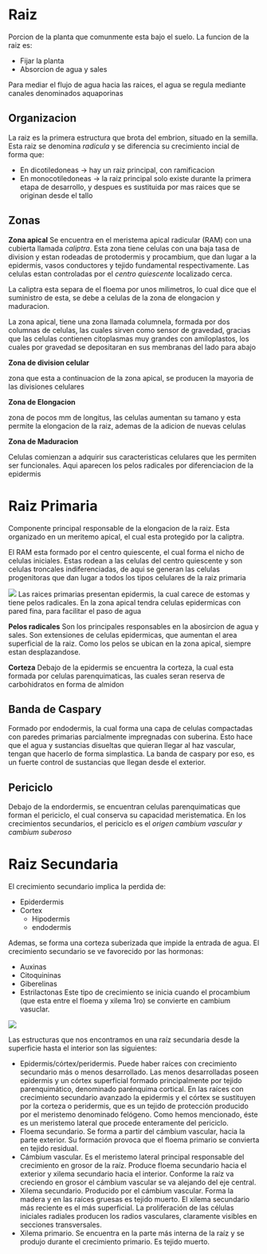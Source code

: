 # Raiz

Porcion de la planta que comunmente esta bajo el suelo.
La funcion de la raiz es:
- Fijar la planta
- Absorcion de agua y sales

Para mediar el flujo de agua hacia las raices, el agua se regula mediante canales denominados aquaporinas

## Organizacion

La raiz es la primera estructura que brota del embrion, situado en la semilla. Esta raiz se denomina *radicula* y se diferencia su crecimiento incial de forma que:
- En dicotiledoneas → hay un raiz principal, con ramificacion
- En monocotiledoneas → la raiz principal solo existe durante la primera etapa de desarrollo, y despues es sustituida por mas raices que se originan desde el tallo

## Zonas

**Zona apical**
Se encuentra en el meristema apical radicular (RAM) con una cubierta llamada *caliptra*. Esta zona tiene celulas con una baja tasa de division y estan rodeadas de protodermis y procambium, que dan lugar a la epidermis, vasos conductores y tejido fundamental respectivamente.
Las celulas estan controladas por el *centro quiescente* localizado cerca.

La caliptra esta separa de el floema por unos milimetros, lo cual dice que el suministro de esta, se debe a celulas de la zona de elongacion y maduracion.

La zona apical, tiene una zona llamada columnela, formada por dos columnas de celulas, las cuales sirven como sensor de gravedad, gracias que las celulas contienen citoplasmas muy grandes con amiloplastos, los cuales por gravedad se depositaran en sus membranas del lado para abajo

**Zona de division celular**

zona que esta a continuacion de la zona apical, se producen la mayoria de las divisiones celulares

**Zona de Elongacion**

zona de pocos mm de longitus, las celulas aumentan su tamano y esta permite la elongacion de la raiz, ademas de la adicion de nuevas celulas

**Zona de Maduracion**

Celulas comienzan a adquirir sus caracteristicas celulares que les permiten ser funcionales. Aqui aparecen los pelos radicales por diferenciacion de la epidermis

# Raiz Primaria

Componente principal responsable de la elongacion de la raiz. Esta organizado en un meritemo apical, el cual esta protegido por la caliptra.

El RAM esta formado por el centro quiescente, el cual forma el nicho de celulas iniciales. Estas rodean a las celulas del centro quiescente y son celulas troncales indiferenciadas, de aqui se generan las celulas progenitoras que dan lugar a todos los tipos celulares de la raiz primaria

![](https://i.imgur.com/V4cFB0B.png)
Las raices primarias presentan epidermis, la cual carece de estomas y tiene pelos radicales. En la zona apical tendra celulas epidermicas con pared fina, para facilitar el paso de agua

**Pelos radicales**
Son los principales responsables en la abosircion de agua y sales. Son extensiones de celulas epidermicas, que aumentan el area superficial de la raiz. Como los pelos se ubican en la zona apical, siempre estan desplazandose.

**Corteza**
Debajo de la epidermis se encuentra la corteza, la cual esta formada por celulas parenquimaticas, las cuales seran reserva de carbohidratos en forma de almidon

## Banda de Caspary

Formado por endodermis, la cual forma una capa de celulas compactadas con paredes primarias parcialmente impregnadas con suberina.
Esto hace que el agua y sustancias disueltas que quieran llegar al haz vascular, tengan que hacerlo de forma simplastica.
La banda de caspary por eso, es un fuerte control de sustancias que llegan desde el exterior.

## Periciclo

Debajo de la endordermis, se encuentran celulas parenquimaticas que forman el periciclo, el cual conserva su capacidad meristematica. En los crecimientos secundarios, el periciclo es el *origen cambium vascular y cambium suberoso*

# Raiz Secundaria

El crecimiento secundario implica la perdida de:
- Epiderdermis
- Cortex
	- Hipodermis
	- endodermis

Ademas, se forma una corteza suberizada que impide la entrada de agua.
El crecimiento secundario se ve favorecido por las hormonas:
- Auxinas
- Citoquininas
- Giberelinas
- Estrilactonas
Este tipo de crecimiento se inicia cuando el procambium (que esta entre el floema y xilema 1ro) se convierte en cambium vasuclar.

![](https://i.imgur.com/yzMCeRd.png)

Las estructuras que nos encontramos en una raíz secundaria desde la superficie hasta el interior son las siguientes:

- Epidermis/córtex/peridermis. Puede haber raíces con crecimiento secundario más o menos desarrollado. Las menos desarrolladas poseen epidermis y un córtex superficial formado principalmente por tejido parenquimático, denominado parénquima cortical. En las raíces con crecimiento secundario avanzado la epidermis y el córtex se sustituyen por la corteza o peridermis, que es un tejido de protección producido por el meristemo denominado felógeno. Como hemos mencionado, éste es un meristemo lateral que procede enteramente del periciclo.
- Floema secundario. Se forma a partir del cámbium vascular, hacia la parte exterior. Su formación provoca que el floema primario se convierta en tejido residual.
- Cámbium vascular. Es el meristemo lateral principal responsable del crecimiento en grosor de la raíz. Produce floema secundario hacia el exterior y xilema secundario hacia el interior. Conforme la raíz va creciendo en grosor el cámbium vascular se va alejando del eje central.
- Xilema secundario. Producido por el cámbium vascular. Forma la madera y en las raíces gruesas es tejido muerto. El xilema secundario más reciente es el más superficial. La proliferación de las células iniciales radiales producen los radios vasculares, claramente visibles en secciones transversales.
- Xilema primario. Se encuentra en la parte más interna de la raíz y se produjo durante el crecimiento primario. Es tejido muerto.

